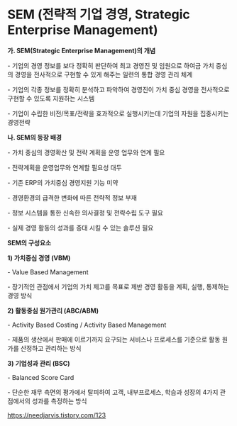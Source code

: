 # SEM (전략적 기업 경영, Strategic Enterprise Management)

**가. SEM(Strategic Enterprise Management)의 개념**

\- 기업의 경영 정보를 보다 정확히 판단하여 최고 경영진 및 임원으로 하여금 가치 중심의 경영을 전사적으로 구현할 수 있게 해주는 일련의 통합 경영 관리 체계

\- 기업의 각종 정보를 정확히 분석하고 파악하여 경영진이 가치 중심 경영을 전사적으로 구현할 수 있도록 지원하는 시스템

\- 기업이 수립한 비전/목표/전략을 효과적으로 실행시키는데 기업의 자원을 집중시키는 경영전략 



**나. SEM의 등장 배경**

\- 가치 중심의 경영확산 및 전략 계획을 운영 업무와 연계 필요

\- 전략계획을 운영업무와 연계할 필요성 대두

\- 기존 ERP의 가치중심 경영지원 기능 미약

\- 경영환경의 급격한 변화에 따른 전략적 정보 부재

\- 정보 시스템을 통한 신속한 의사결정 및 전략수립 도구 필요

\- 실제 경영 활동의 성과를 증대 시킬 수 있는 솔루션 필요

**SEM의 구성요소**

**1) 가치중심 경영 (VBM)**

\- Value Based Management

\- 장기적인 관점에서 기업의 가치 제고를 목표로 제반 경영 활동을 계획, 실행, 통제하는 경영 방식

**2) 활동중심 원가관리 (ABC/ABM)**

\- Activity Based Costing / Activity Based Management

\- 제품의 생산에서 판매에 이르기까지 요구되는 서비스나 프로세스를 기준으로 활동 원가를 산정하고 관리하는 방식

**3) 기업성과 관리 (BSC)**

\- Balanced Score Card

\- 단순한 재무 측면의 평가에서 탈피하여 고객, 내부프로세스, 학습과 성장의 4가지 관점에서의 성과를 측정하는 방식

https://needjarvis.tistory.com/123
